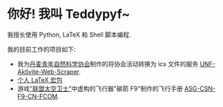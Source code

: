 # 你好! 我叫 Teddypyf~

我擅长使用 Python, LaTeX 和 Shell 脚本编程.

我的目前工作的项目如下:

- 我为[丹麦青年自然科学协会](https://unf.dk)制作的将协会活动转换为 ics 文件的服务 [UNF-Aktivite-Web-Scraper](https://github.com/Teddypyf/UNF-Aktivite-Web-Scraper).
- [个人 LaTeX 宏包](https://github.com/Teddypyf/LaTeX_Package_tedpreamble)
- 游戏["联盟太空卫士"](https://alliancespaceguard.com/)中虚构的飞行器"碳箭 F9"制作的飞行手册 [ASG-CSN-F9-CN-FCOM](https://github.com/Teddypyf/ASG-CSN-F9-CN-FCOM).
